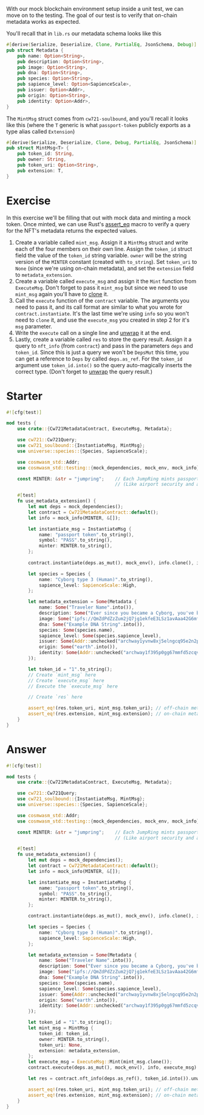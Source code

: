 <!---
Course: 2
Lesson: 3
Exercise: 8

Title: Writing Unit Tests Part 2
Filename: integration_tests.rs

Storyline placeholder:
>
-->

With our mock blockchain environment setup inside a unit test, we can move on to the testing. The goal of our test is to verify that on-chain metadata works as expected.

You'll recall that in `lib.rs` our metadata schema looks like this

```rs
#[derive(Serialize, Deserialize, Clone, PartialEq, JsonSchema, Debug)]
pub struct Metadata {
    pub name: Option<String>,
    pub description: Option<String>,
    pub image: Option<String>,
    pub dna: Option<String>,
    pub species: Option<String>,
    pub sapience_level: Option<SapienceScale>,
    pub issuer: Option<Addr>,
    pub origin: Option<String>,
    pub identity: Option<Addr>,
}
```

The `MintMsg` struct comes from `cw721-soulbound`, and you'll recall it looks like this (where the `T` generic is what `passport-token` publicly exports as a type alias called `Extension`)

```rs
#[derive(Serialize, Deserialize, Clone, Debug, PartialEq, JsonSchema)]
pub struct MintMsg<T> {
    pub token_id: String,
    pub owner: String,
    pub token_uri: Option<String>,
    pub extension: T,
}
```

# Exercise

In this exercise we'll be filling that out with mock data and minting a mock token. Once minted, we can use Rust's [assert_eq](https://doc.rust-lang.org/std/macro.assert_eq.html) macro to verify a query for the NFT's metadata returns the expected values.

1. Create a variable called `mint_msg`. Assign it a `MintMsg` struct and write each of the four members on their own line. Assign the `token_id` struct field the value of the `token_id` string variable. `owner` will be the string version of the `MINTER` constant (created with `to_string`). Set `token_uri` to `None` (since we're using on-chain metadata), and set the `extension` field to `metadata_extension`.
2. Create a variable called `execute_msg` and assign it the `Mint` function from `ExecuteMsg`. Don't forget to pass it `mint_msg` but since we need to use `mint_msg` again you'll have to [clone](https://doc.rust-lang.org/std/clone/trait.Clone.html) it.
3. Call the `execute` function of the `contract` variable. The arguments you need to pass it, and its call format are similar to what you wrote for `contract.instantiate`. It's the last time we're using `info` so you won't need to `clone` it, and use the `execute_msg` you created in step 2 for it's `msg` parameter.
4. Write the `execute` call on a single line and [unwrap](https://docs.rs/unwrap/latest/unwrap/) it at the end.
5. Lastly, create a variable called `res` to store the query result. Assign it a query to `nft_info` (from `contract`) and pass in the parameters `deps` and `token_id`. Since this is just a query we won't be `DepsMut` this time, you can get a reference to `Deps` by called `deps.as_ref`. For the `token_id` argument use `token_id.into()` so the query auto-magically inserts the correct type. (Don't forget to [unwrap](https://docs.rs/unwrap/latest/unwrap/) the query result.)

# Starter

```rs
#![cfg(test)]

mod tests {
    use crate::{Cw721MetadataContract, ExecuteMsg, Metadata};

    use cw721::Cw721Query;
    use cw721_soulbound::{InstantiateMsg, MintMsg};
    use universe::species::{Species, SapienceScale};

    use cosmwasm_std::Addr;
    use cosmwasm_std::testing::{mock_dependencies, mock_env, mock_info};

    const MINTER: &str = "jumpring";    // Each JumpRing mints passports and handles passport validation;
                                        // (Like airport security and an intergalactic embassy combined)

    #[test]
    fn use_metadata_extension() {
        let mut deps = mock_dependencies();
        let contract = Cw721MetadataContract::default();
        let info = mock_info(MINTER, &[]);

        let instantiate_msg = InstantiateMsg {
            name: "passport token".to_string(),
            symbol: "PASS".to_string(),
            minter: MINTER.to_string(),
        };
        
        contract.instantiate(deps.as_mut(), mock_env(), info.clone(), instantiate_msg).unwrap();

        let species = Species {
            name: "Cyborg type 3 (Human)".to_string(),
            sapience_level: SapienceScale::High,
        };

        let metadata_extension = Some(Metadata {
            name: Some("Traveler Name".into()),
            description: Some("Ever since you became a Cyborg, you've been feeling pretty weird...".into()),
            image: Some("ipfs://QmZdPdZzZum2jQ7jg1ekfeE3LSz1avAaa42G6mfimw9TEn".into()),
            dna: Some("Example DNA String".into()),
            species: Some(species.name),
            sapience_level: Some(species.sapience_level),
            issuer: Some(Addr::unchecked("archway1yvnw8xj5elngcq95e2n2p8f80zl7shfwyxk88858pl6cgzveeqtqy7xtf7")),
            origin: Some("earth".into()),
            identity: Some(Addr::unchecked("archway1f395p0gg67mmfd5zcqvpnp9cxnu0hg6r9hfczq")),
        });

        let token_id = "1".to_string();
        // Create `mint_msg` here
        // Create `execute_msg` here
        // Execute the `execute_msg` here

        // Create `res` here

        assert_eq!(res.token_uri, mint_msg.token_uri); // off-chain metadata should be `None`
        assert_eq!(res.extension, mint_msg.extension); // on-chain metadata should be equal to `metadata_extension`
    }
}
```

# Answer

```rs
#![cfg(test)]

mod tests {
    use crate::{Cw721MetadataContract, ExecuteMsg, Metadata};

    use cw721::Cw721Query;
    use cw721_soulbound::{InstantiateMsg, MintMsg};
    use universe::species::{Species, SapienceScale};

    use cosmwasm_std::Addr;
    use cosmwasm_std::testing::{mock_dependencies, mock_env, mock_info};

    const MINTER: &str = "jumpring";    // Each JumpRing mints passports and handles passport validation;
                                        // (Like airport security and an intergalactic embassy combined)

    #[test]
    fn use_metadata_extension() {
        let mut deps = mock_dependencies();
        let contract = Cw721MetadataContract::default();
        let info = mock_info(MINTER, &[]);

        let instantiate_msg = InstantiateMsg {
            name: "passport token".to_string(),
            symbol: "PASS".to_string(),
            minter: MINTER.to_string(),
        };

        contract.instantiate(deps.as_mut(), mock_env(), info.clone(), instantiate_msg).unwrap();

        let species = Species {
            name: "Cyborg type 3 (Human)".to_string(),
            sapience_level: SapienceScale::High,
        };

        let metadata_extension = Some(Metadata {
            name: Some("Traveler Name".into()),
            description: Some("Ever since you became a Cyborg, you've been feeling pretty weird...".into()),
            image: Some("ipfs://QmZdPdZzZum2jQ7jg1ekfeE3LSz1avAaa42G6mfimw9TEn".into()),
            dna: Some("Example DNA String".into()),
            species: Some(species.name),
            sapience_level: Some(species.sapience_level),
            issuer: Some(Addr::unchecked("archway1yvnw8xj5elngcq95e2n2p8f80zl7shfwyxk88858pl6cgzveeqtqy7xtf7")),
            origin: Some("earth".into()),
            identity: Some(Addr::unchecked("archway1f395p0gg67mmfd5zcqvpnp9cxnu0hg6r9hfczq")),
        });

        let token_id = "1".to_string();
        let mint_msg = MintMsg {
            token_id: token_id,
            owner: MINTER.to_string(),
            token_uri: None,
            extension: metadata_extension,
        };
        let execute_msg = ExecuteMsg::Mint(mint_msg.clone());
        contract.execute(deps.as_mut(), mock_env(), info, execute_msg).unwrap();

        let res = contract.nft_info(deps.as_ref(), token_id.into()).unwrap();

        assert_eq!(res.token_uri, mint_msg.token_uri); // off-chain metadata should be `None`
        assert_eq!(res.extension, mint_msg.extension); // on-chain metadata should be equal to `metadata_extension`
    }
}
```